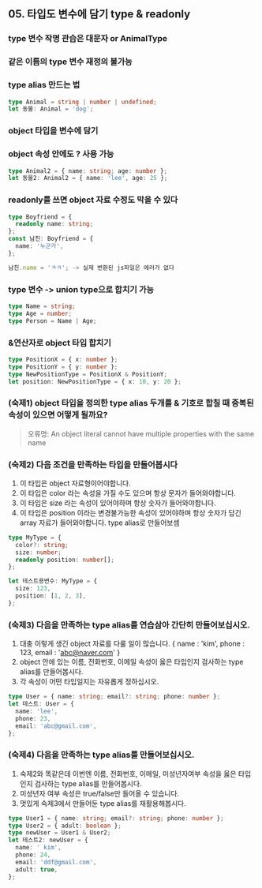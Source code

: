 ## 05. 타입도 변수에 담기 type & readonly

### type 변수 작명 관습은 대문자 or AnimalType

### 같은 이름의 type 변수 재정의 불가능

### type alias 만드는 법

```ts
type Animal = string | number | undefined;
let 동물: Animal = 'dog';
```

### object 타입을 변수에 담기

### object 속성 안에도 ? 사용 가능

```ts
type Animal2 = { name: string; age: number };
let 동물2: Animal2 = { name: 'lee', age: 25 };
```

### readonly를 쓰면 object 자료 수정도 막을 수 있다

```ts
type Boyfriend = {
  readonly name: string;
};
const 남친: Boyfriend = {
  name: '누군가',
};

남친.name = 'ㅋㅋ'; -> 실제 변환된 js파일은 에러가 없다
```

### type 변수 -> union type으로 합치기 가능

```ts
type Name = string;
type Age = number;
type Person = Name | Age;
```

### &연산자로 object 타입 합치기

```ts
type PositionX = { x: number };
type PositionY = { y: number };
type NewPositionType = PositionX & PositionY;
let position: NewPositionType = { x: 10, y: 20 };
```

### (숙제1) object 타입을 정의한 type alias 두개를 & 기호로 합칠 때 중복된 속성이 있으면 어떻게 될까요?

> 오류명: An object literal cannot have multiple properties with the same name

### (숙제2) 다음 조건을 만족하는 타입을 만들어봅시다

1. 이 타입은 object 자료형이어야합니다.
2. 이 타입은 color 라는 속성을 가질 수도 있으며 항상 문자가 들어와야합니다.
3. 이 타입은 size 라는 속성이 있어야하며 항상 숫자가 들어와야합니다.
4. 이 타입은 position 이라는 변경불가능한 속성이 있어야하며 항상 숫자가 담긴 array 자료가 들어와야합니다. type alias로 만들어보셈

```ts
type MyType = {
  color?: string;
  size: number;
  readonly position: number[];
};

let 테스트용변수: MyType = {
  size: 123,
  position: [1, 2, 3],
};
```

### (숙제3) 다음을 만족하는 type alias를 연습삼아 간단히 만들어보십시오.

1. 대충 이렇게 생긴 object 자료를 다룰 일이 많습니다.
   { name : 'kim', phone : 123, email : 'abc@naver.com' }
2. object 안에 있는 이름, 전화번호, 이메일 속성이 옳은 타입인지 검사하는 type alias를 만들어봅시다.
3. 각 속성이 어떤 타입일지는 자유롭게 정하십시오.

```ts
type User = { name: string; email?: string; phone: number };
let 테스트: User = {
  name: 'lee',
  phone: 23,
  email: 'abc@gmail.com',
};
```

### (숙제4) 다음을 만족하는 type alias를 만들어보십시오.

1. 숙제2와 똑같은데 이번엔 이름, 전화번호, 이메일, 미성년자여부 속성을 옳은 타입인지 검사하는 type alias를 만들어봅시다.
2. 미성년자 여부 속성은 true/false만 들어올 수 있습니다.
3. 멋있게 숙제3에서 만들어둔 type alias를 재활용해봅시다.

```ts
type User1 = { name: string; email?: string; phone: number };
type User2 = { adult: boolean };
type newUser = User1 & User2;
let 테스트2: newUser = {
  name: ' kim',
  phone: 24,
  email: 'ddf@gmail.com',
  adult: true,
};
```
